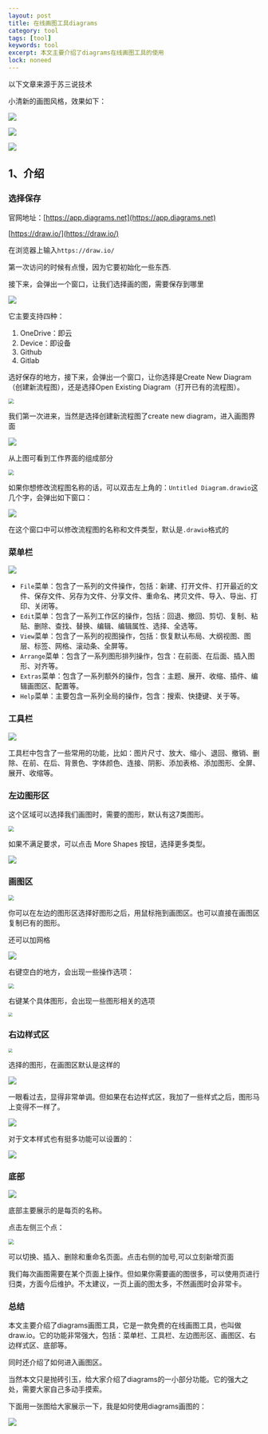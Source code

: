 ```yaml
---
layout: post
title: 在线画图工具diagrams
category: tool
tags: [tool]
keywords: tool
excerpt: 本文主要介绍了diagrams在线画图工具的使用
lock: noneed
---
```


以下文章来源于苏三说技术

小清新的画图风格，效果如下：

![](/assets/images/2022/tool/diagrams-1.jpg)

![](/assets/images/2022/tool/diagrams-2.jpg)

![](/assets/images/2022/tool/diagrams-3.jpg)

## 1、介绍

### 选择保存

官网地址：[https://app.diagrams.net](https://app.diagrams.net)

[https://draw.io/](https://draw.io/)

在浏览器上输入`https://draw.io/`

第一次访问的时候有点慢，因为它要初始化一些东西.

接下来，会弹出一个窗口，让我们选择画的图，需要保存到哪里

![](/assets/images/2022/tool/diagrams-4.jpg)

它主要支持四种：

1. OneDrive：即云
2. Device：即设备
3. Github
4. Gitlab

选好保存的地方，接下来，会弹出一个窗口，让你选择是Create New Diagram（创建新流程图），还是选择Open Existing Diagram（打开已有的流程图）。

<img src="/assets/images/2022/tool/diagrams-5.jpg" style="zoom:67%;" />

我们第一次进来，当然是选择创建新流程图了create new diagram，进入画图界面

![](/assets/images/2022/tool/diagrams-6.jpg)

从上图可看到工作界面的组成部分

<img src="/assets/images/2022/tool/diagrams-8.jpg" style="zoom:67%;" />

如果你想修改流程图名称的话，可以双击左上角的：`Untitled Diagram.drawio`这几个字，会弹出如下窗口：

![](/assets/images/2022/tool/diagrams-7.jpg)

在这个窗口中可以修改流程图的名称和文件类型，默认是`.drawio`格式的

### 菜单栏

![](/assets/images/2022/tool/diagrams-9.jpg)

- `File`菜单：包含了一系列的文件操作，包括：新建、打开文件、打开最近的文件、保存文件、另存为文件、分享文件、重命名、拷贝文件、导入、导出、打印、关闭等。
- `Edit`菜单：包含了一系列工作区的操作，包括：回退、撤回、剪切、复制、粘贴、删除、查找、替换、编辑、编辑属性、选择、全选等。
- `View`菜单：包含了一系列的视图操作，包括：恢复默认布局、大纲视图、图层、标签、网格、滚动条、全屏等。
- `Arrange`菜单：包含了一系列图形排列操作，包含：在前面、在后面、插入图形、对齐等。
- `Extras`菜单：包含了一系列额外的操作，包含：主题、展开、收缩、插件、编辑画图区、配置等。
- `Help`菜单：主要包含一系列全局的操作，包含：搜索、快捷键、关于等。

### 工具栏

![](/assets/images/2022/tool/diagrams-10.jpg)

工具栏中包含了一些常用的功能，比如：图片尺寸、放大、缩小、退回、撤销、删除、在前、在后、背景色、字体颜色、连接、阴影、添加表格、添加图形、全屏、展开、收缩等。

### 左边图形区

这个区域可以选择我们画图时，需要的图形，默认有这7类图形。

<img src="/assets/images/2022/tool/diagrams-11.jpg" style="zoom:67%;" />

如果不满足要求，可以点击 More Shapes 按钮，选择更多类型。

![](/assets/images/2022/tool/diagrams-12.jpg)

### 画图区

<img src="/assets/images/2022/tool/diagrams-13.jpg" style="zoom:67%;" />

你可以在左边的图形区选择好图形之后，用鼠标拖到画图区。也可以直接在画图区复制已有的图形。

还可以加网格

![](/assets/images/2022/tool/diagrams-14.jpg)

右键空白的地方，会出现一些操作选项：

<img src="/assets/images/2022/tool/diagrams-15.jpg" style="zoom:67%;" />

右键某个具体图形，会出现一些图形相关的选项

<img src="/assets/images/2022/tool/diagrams-16.jpg" style="zoom: 50%;" />

### 右边样式区

<img src="/assets/images/2022/tool/diagrams-17.jpg" style="zoom:50%;" />

选择的图形，在画图区默认是这样的

![](/assets/images/2022/tool/diagrams-18.jpg)

一眼看过去，显得非常单调。但如果在右边样式区，我加了一些样式之后，图形马上变得不一样了。

![](/assets/images/2022/tool/diagrams-19.jpg)

对于文本样式也有挺多功能可以设置的：

![](/assets/images/2022/tool/diagrams-20.jpg)

### 底部

![](/assets/images/2022/tool/diagrams-21.jpg)

底部主要展示的是每页的名称。

点击左侧三个点：

<img src="/assets/images/2022/tool/diagrams-22.jpg" style="zoom:67%;" />

可以切换、插入、删除和重命名页面。点击右侧的加号,可以立刻新增页面

我们每次画图需要在某个页面上操作。但如果你需要画的图很多，可以使用页进行归类，方面今后维护。不太建议，一页上画的图太多，不然画图时会非常卡。

### 总结

本文主要介绍了diagrams画图工具，它是一款免费的在线画图工具，也叫做draw.io。它的功能非常强大，包括：菜单栏、工具栏、左边图形区、画图区、右边样式区、底部等。

同时还介绍了如何进入画图区。

当然本文只是抛砖引玉，给大家介绍了diagrams的一小部分功能。它的强大之处，需要大家自己多动手摸索。

下面用一张图给大家展示一下，我是如何使用diagrams画图的：

![](/assets/images/2022/tool/diagrams-23.jpg)


